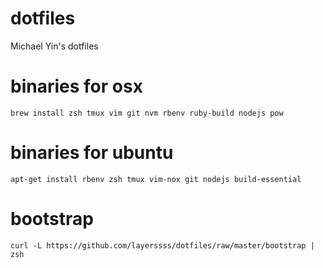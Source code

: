 # dotfiles
Michael Yin's dotfiles

# binaries for osx

```
brew install zsh tmux vim git nvm rbenv ruby-build nodejs pow
```

# binaries for ubuntu

```
apt-get install rbenv zsh tmux vim-nox git nodejs build-essential
```

# bootstrap

```
curl -L https://github.com/layerssss/dotfiles/raw/master/bootstrap | zsh
```
